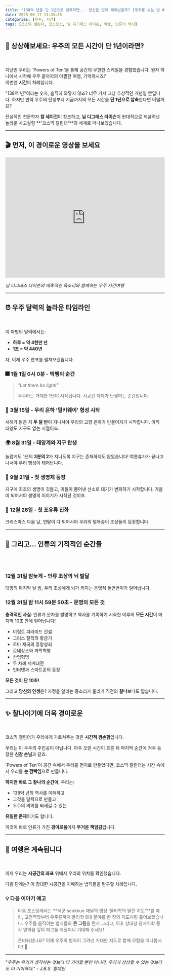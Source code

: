 ```yaml
---
title: "138억 년을 단 1년으로 압축하면... 당신은 언제 태어났을까? [우주를 보는 법 #2]"
date: 2025-06-17 13:33:15
categories: [우주, 시간]
tags: [코스믹 캘린더, 코스모스, 닐 디그래스 타이슨, 빅뱅, 인류의 역사]
---
```


## 🌌 상상해보세요: 우주의 모든 시간이 단 1년이라면?
<br><br>
지난번 우리는 'Powers of Ten'을 통해 공간의 무한한 스케일을 경험했습니다. 원자 하나에서 시작해 우주 끝까지의 아찔한 여행, 기억하시죠? 
<br>
이번엔 **시간**의 차례입니다. 

"138억 년"이라는 숫자, 솔직히 와닿지 않죠? 너무 커서 그냥 추상적인 개념일 뿐입니다. 하지만 만약 우주의 탄생부터 지금까지의 모든 시간을 **단 1년으로 압축**한다면 어떨까요?

전설적인 천문학자 **칼 세이건**이 창조하고, **닐 디그래스 타이슨**이 현대적으로 되살려낸 놀라운 사고실험 **'코스믹 캘린더'**의 세계로 떠나보겠습니다.

---

## 🎬 먼저, 이 경이로운 영상을 보세요

<iframe
  width="100%"
  height="380"
  src="https://www.youtube.com/embed/Bl-s4tqR8Bc"
  title="코스모스 - 코스믹 캘린더"
  frameborder="0"
  allow="accelerometer; autoplay; clipboard-write; encrypted-media; gyroscope; picture-in-picture; web-share"
  allowfullscreen
></iframe>

*닐 디그래스 타이슨의 매혹적인 목소리와 함께하는 우주 시간여행*

---

## ⏰ 우주 달력의 놀라운 타임라인
<br><br>
이 마법의 달력에서는:
- **하루 = 약 4천만 년**
- **1초 = 약 440년**

자, 이제 우주 연표를 펼쳐보겠습니다.

### 🎆 **1월 1일 0시 0분** - 빅뱅의 순간
> *"Let there be light!"* 
> 
> 우주라는 거대한 1년이 시작됩니다. 시공간 자체가 탄생하는 순간입니다.

### 🌌 **3월 15일** - 우리 은하 '밀키웨이' 형성 시작
새해가 밝은 지 **두 달 반**이 지나서야 우리의 고향 은하가 만들어지기 시작합니다. 아직 태양도 지구도 없는 시절이죠.

### 🌍 **8월 31일** - 태양계와 지구 탄생
놀랍게도 1년의 **3분의 2**가 지나도록 지구는 존재하지도 않았습니다! 여름휴가가 끝나고 나서야 우리 행성이 태어납니다.

### 🦠 **9월 21일** - 첫 생명체 등장
지구에 최초의 생명이 깃들고, 이들이 뿜어낸 산소로 대기가 변화하기 시작합니다. 가을이 되어서야 생명의 이야기가 시작된 것이죠.

### 🐾 **12월 26일** - 첫 포유류 진화
크리스마스 다음 날, 연말이 다 되어서야 우리의 털복숭이 조상들이 등장합니다.

---

## 🧠 그리고... 인류의 기적적인 순간들
<br><br>
### **12월 31일 밤늦게** - 인류 조상의 뇌 발달
대망의 마지막 날 밤, 우리 조상에게 뇌가 커지는 운명적 돌연변이가 일어납니다.

### **12월 31일 밤 11시 59분 50초** - 문명의 모든 것
**충격적인 사실**: 인류가 문자를 발명하고 역사를 기록하기 시작한 이후의 **모든 시간**이 마지막 10초 안에 일어납니다!

- 이집트 피라미드 건설
- 그리스 철학의 황금기  
- 로마 제국의 흥망성쇠
- 르네상스와 과학혁명
- 산업혁명
- 두 차례 세계대전
- 인터넷과 스마트폰의 등장

**모든 것이 단 10초!**

그리고 **당신의 인생**은? 자정을 알리는 종소리가 울리기 직전의 **찰나**보다도 짧습니다.

---

## ✨ 찰나이기에 더욱 경이로운
<br><br>
코스믹 캘린더가 우리에게 가르쳐주는 것은 **시간적 겸손함**입니다. 

우리는 이 우주의 주인공이 아닙니다. 아주 오랜 시간이 흐른 뒤 마지막 순간에 겨우 등장한 **신참 손님**과 같죠.

'Powers of Ten'이 공간 속에서 우리를 먼지로 만들었다면, 코스믹 캘린더는 시간 속에서 우리를 **눈 깜빡임**으로 만듭니다.

**하지만 바로 그 찰나의 순간에**, 우리는:
- 138억 년의 역사를 이해하고
- 그것을 달력으로 만들고  
- 우주의 의미를 되새길 수 있는

**유일한 존재**이기도 합니다.

이것이 바로 인류가 가진 **경이로움**이자 **무거운 책임감**입니다.

---

## 🚀 여행은 계속됩니다
<br><br>
이제 우리는 **시공간의 좌표** 위에서 우리의 위치를 확인했습니다. 

다음 단계는? 이 장대한 시공간을 지배하는 법칙들을 탐구할 차례입니다.

### 💡 다음 이야기 예고

> 다음 포스팅에서는 **석군 seokkun 채널의 영상 ‘물리학의 발전 지도’**를 따라, 고전역학부터 우주론까지 물리학 8대 분야를 한 장의 지도처럼 훑어보겠습니다. 우주를 움직이는 법칙들의 **큰 그림**을 먼저 그리고, 이후 상대성·양자역학 등 각 영역을 깊이 파고들 예정이니 기대해 주세요!
> 
> 준비되셨나요? 이제 우주의 법칙이 그려낸 거대한 지도로 함께 모험을 떠나봅시다! 🌟

---

*"우주는 우리가 생각하는 것보다 더 기이할 뿐만 아니라, 우리가 상상할 수 있는 것보다도 더 기이하다." - J.B.S. 할데인* 